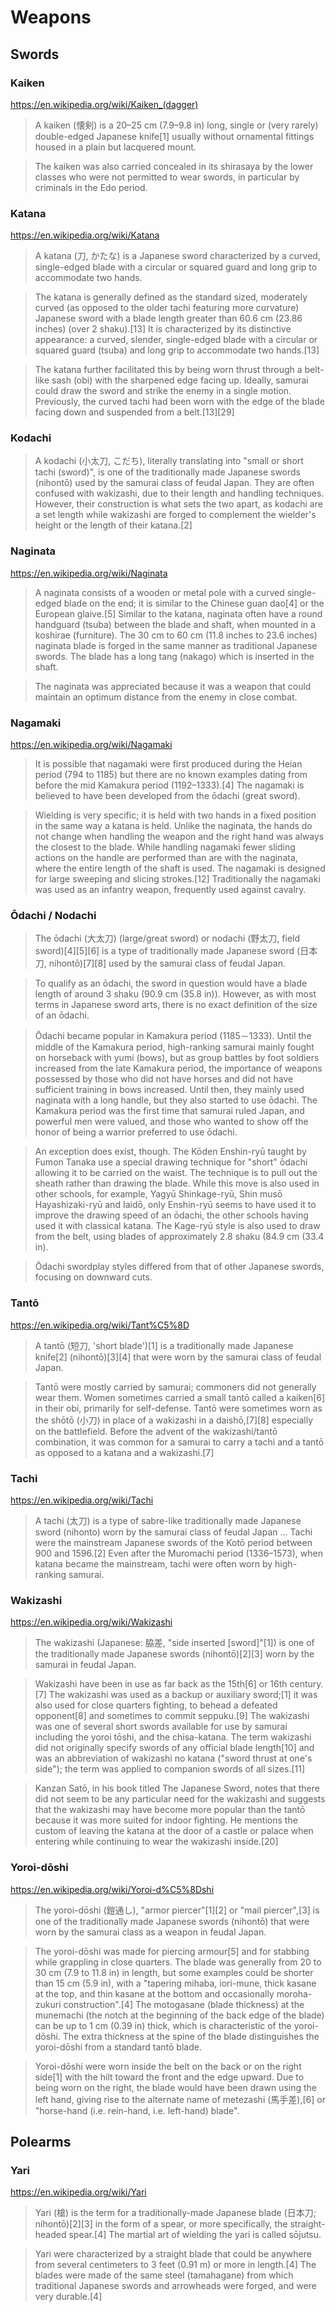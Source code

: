 # Weapons

## Swords

### Kaiken

https://en.wikipedia.org/wiki/Kaiken_(dagger)

> A kaiken (懐剣) is a 20–25 cm (7.9–9.8 in) long, single or (very rarely) double-edged Japanese knife[1] usually without ornamental fittings housed in a plain but lacquered mount.

> The kaiken was also carried concealed in its shirasaya by the lower classes who were not permitted to wear swords, in particular by criminals in the Edo period.

### Katana

https://en.wikipedia.org/wiki/Katana

> A katana (刀, かたな) is a Japanese sword characterized by a curved, single-edged blade with a circular or squared guard and long grip to accommodate two hands.

> The katana is generally defined as the standard sized, moderately curved (as opposed to the older tachi featuring more curvature) Japanese sword with a blade length greater than 60.6 cm (23.86 inches) (over 2 shaku).[13] It is characterized by its distinctive appearance: a curved, slender, single-edged blade with a circular or squared guard (tsuba) and long grip to accommodate two hands.[13]

> The katana further facilitated this by being worn thrust through a belt-like sash (obi) with the sharpened edge facing up. Ideally, samurai could draw the sword and strike the enemy in a single motion. Previously, the curved tachi had been worn with the edge of the blade facing down and suspended from a belt.[13][29]

### Kodachi

> A kodachi (小太刀, こだち), literally translating into "small or short tachi (sword)", is one of the traditionally made Japanese swords (nihontō) used by the samurai class of feudal Japan.
> They are often confused with wakizashi, due to their length and handling techniques. However, their construction is what sets the two apart, as kodachi are a set length while wakizashi are forged to complement the wielder's height or the length of their katana.[2]

### Naginata

https://en.wikipedia.org/wiki/Naginata

> A naginata consists of a wooden or metal pole with a curved single-edged blade on the end; it is similar to the Chinese guan dao[4] or the European glaive.[5] Similar to the katana, naginata often have a round handguard (tsuba) between the blade and shaft, when mounted in a koshirae (furniture). The 30 cm to 60 cm (11.8 inches to 23.6 inches) naginata blade is forged in the same manner as traditional Japanese swords. The blade has a long tang (nakago) which is inserted in the shaft.

> The naginata was appreciated because it was a weapon that could maintain an optimum distance from the enemy in close combat.


### Nagamaki

https://en.wikipedia.org/wiki/Nagamaki

> It is possible that nagamaki were first produced during the Heian period (794 to 1185) but there are no known examples dating from before the mid Kamakura period (1192–1333).[4] The nagamaki is believed to have been developed from the ōdachi (great sword).

> Wielding is very specific; it is held with two hands in a fixed position in the same way a katana is held. Unlike the naginata, the hands do not change when handling the weapon and the right hand was always the closest to the blade. While handling nagamaki fewer sliding actions on the handle are performed than are with the naginata, where the entire length of the shaft is used. The nagamaki is designed for large sweeping and slicing strokes.[12] Traditionally the nagamaki was used as an infantry weapon, frequently used against cavalry.

### Ōdachi / Nodachi

> The ōdachi (大太刀) (large/great sword) or nodachi (野太刀, field sword)[4][5][6] is a type of traditionally made Japanese sword (日本刀, nihontō)[7][8] used by the samurai class of feudal Japan.

> To qualify as an ōdachi, the sword in question would have a blade length of around 3 shaku (90.9 cm (35.8 in)). However, as with most terms in Japanese sword arts, there is no exact definition of the size of an ōdachi.

> Ōdachi became popular in Kamakura period (1185－1333). Until the middle of the Kamakura period, high-ranking samurai mainly fought on horseback with yumi (bows), but as group battles by foot soldiers increased from the late Kamakura period, the importance of weapons possessed by those who did not have horses and did not have sufficient training in bows increased. Until then, they mainly used naginata with a long handle, but they also started to use ōdachi. The Kamakura period was the first time that samurai ruled Japan, and powerful men were valued, and those who wanted to show off the honor of being a warrior preferred to use ōdachi.

> An exception does exist, though. The Kōden Enshin-ryū taught by Fumon Tanaka use a special drawing technique for "short" ōdachi allowing it to be carried on the waist. The technique is to pull out the sheath rather than drawing the blade. While this move is also used in other schools, for example, Yagyū Shinkage-ryū, Shin musō Hayashizaki-ryū and Iaidō, only Enshin-ryū seems to have used it to improve the drawing speed of an ōdachi, the other schools having used it with classical katana. The Kage-ryū style is also used to draw from the belt, using blades of approximately 2.8 shaku (84.9 cm (33.4 in).

> Ōdachi swordplay styles differed from that of other Japanese swords, focusing on downward cuts.

### Tantō

https://en.wikipedia.org/wiki/Tant%C5%8D

> A tantō (短刀, 'short blade')[1] is a traditionally made Japanese knife[2] (nihontō)[3][4] that were worn by the samurai class of feudal Japan.

> Tantō were mostly carried by samurai; commoners did not generally wear them. Women sometimes carried a small tantō called a kaiken[6] in their obi, primarily for self-defense. Tantō were sometimes worn as the shōtō (小刀) in place of a wakizashi in a daishō,[7][8] especially on the battlefield. Before the advent of the wakizashi/tantō combination, it was common for a samurai to carry a tachi and a tantō as opposed to a katana and a wakizashi.[7]

### Tachi

https://en.wikipedia.org/wiki/Tachi

> A tachi (太刀) is a type of sabre-like traditionally made Japanese sword (nihonto) worn by the samurai class of feudal Japan ... Tachi were the mainstream Japanese swords of the Kotō period between 900 and 1596.[2] Even after the Muromachi period (1336–1573), when katana became the mainstream, tachi were often worn by high-ranking samurai.

### Wakizashi

https://en.wikipedia.org/wiki/Wakizashi

> The wakizashi (Japanese: 脇差, "side inserted [sword]"[1]) is one of the traditionally made Japanese swords (nihontō)[2][3] worn by the samurai in feudal Japan.

> Wakizashi have been in use as far back as the 15th[6] or 16th century.[7] The wakizashi was used as a backup or auxiliary sword;[1] it was also used for close quarters fighting, to behead a defeated opponent[8] and sometimes to commit seppuku.[9] The wakizashi was one of several short swords available for use by samurai including the yoroi tōshi, and the chisa-katana. The term wakizashi did not originally specify swords of any official blade length[10] and was an abbreviation of wakizashi no katana ("sword thrust at one's side"); the term was applied to companion swords of all sizes.[11]

> Kanzan Satō, in his book titled The Japanese Sword, notes that there did not seem to be any particular need for the wakizashi and suggests that the wakizashi may have become more popular than the tantō because it was more suited for indoor fighting. He mentions the custom of leaving the katana at the door of a castle or palace when entering while continuing to wear the wakizashi inside.[20]

### Yoroi-dōshi

https://en.wikipedia.org/wiki/Yoroi-d%C5%8Dshi

> The yoroi-dōshi (鎧通し), "armor piercer"[1][2] or "mail piercer",[3] is one of the traditionally made Japanese swords (nihontō) that were worn by the samurai class as a weapon in feudal Japan.

> The yoroi-dōshi was made for piercing armour[5] and for stabbing while grappling in close quarters. The blade was generally from 20 to 30 cm (7.9 to 11.8 in) in length, but some examples could be shorter than 15 cm (5.9 in), with a "tapering mihaba, iori-mune, thick kasane at the top, and thin kasane at the bottom and occasionally moroha-zukuri construction".[4] The motogasane (blade thickness) at the munemachi (the notch at the beginning of the back edge of the blade) can be up to 1 cm (0.39 in) thick, which is characteristic of the yoroi-dōshi. The extra thickness at the spine of the blade distinguishes the yoroi-dōshi from a standard tantō blade.

> Yoroi-dōshi were worn inside the belt on the back or on the right side[1] with the hilt toward the front and the edge upward. Due to being worn on the right, the blade would have been drawn using the left hand, giving rise to the alternate name of metezashi (馬手差),[6] or "horse-hand (i.e. rein-hand, i.e. left-hand) blade".

## Polearms

### Yari

https://en.wikipedia.org/wiki/Yari

> Yari (槍) is the term for a traditionally-made Japanese blade (日本刀; nihontō)[2][3] in the form of a spear, or more specifically, the straight-headed spear.[4] The martial art of wielding the yari is called sōjutsu.

> Yari were characterized by a straight blade that could be anywhere from several centimeters to 3 feet (0.91 m) or more in length.[4] The blades were made of the same steel (tamahagane) from which traditional Japanese swords and arrowheads were forged, and were very durable.[4]